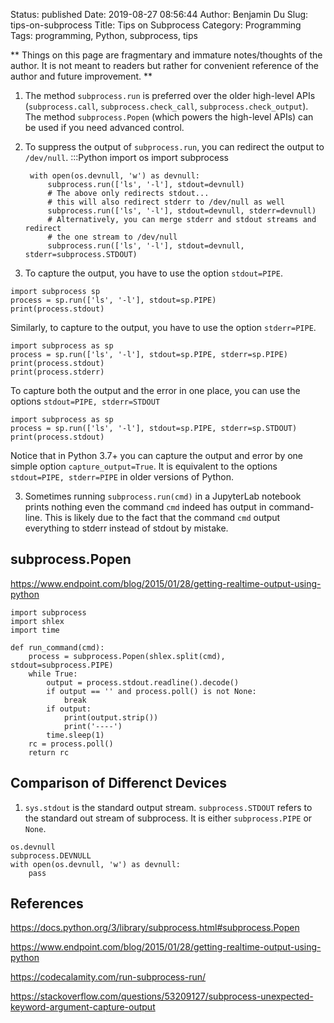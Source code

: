 Status: published
Date: 2019-08-27 08:56:44
Author: Benjamin Du
Slug: tips-on-subprocess
Title: Tips on Subprocess
Category: Programming
Tags: programming, Python, subprocess, tips

**
Things on this page are fragmentary and immature notes/thoughts of the author.
It is not meant to readers but rather for convenient reference of the author and future improvement.
**

1. The method `subprocess.run` is preferred over the older high-level APIs 
    (`subprocess.call`, `subprocess.check_call`, `subprocess.check_output`).
    The method `subprocess.Popen` (which powers the high-level APIs) can be used if you need advanced control.

2. To suppress the output of `subprocess.run`,
    you can redirect the output to `/dev/null`.
        :::Python
        import os
        import subprocess

        with open(os.devnull, 'w') as devnull:
            subprocess.run(['ls', '-l'], stdout=devnull)
            # The above only redirects stdout...
            # this will also redirect stderr to /dev/null as well
            subprocess.run(['ls', '-l'], stdout=devnull, stderr=devnull)
            # Alternatively, you can merge stderr and stdout streams and redirect
            # the one stream to /dev/null
            subprocess.run(['ls', '-l'], stdout=devnull, stderr=subprocess.STDOUT)

3. To capture the output, you have to use the option `stdout=PIPE`.
```
import subprocess sp
process = sp.run(['ls', '-l'], stdout=sp.PIPE)
print(process.stdout)
```
  Similarly, to capture to the output, you have to use the option `stderr=PIPE`.
```
import subprocess as sp
process = sp.run(['ls', '-l'], stdout=sp.PIPE, stderr=sp.PIPE)
print(process.stdout)
print(process.stderr)
```
  To capture both the output and the error in one place, you can use the options `stdout=PIPE, stderr=STDOUT`
```
import subprocess as sp
process = sp.run(['ls', '-l'], stdout=sp.PIPE, stderr=sp.STDOUT)
print(process.stdout)
```
  Notice that in Python 3.7+ you can capture the output and error by one simple option `capture_output=True`.
  It is equivalent to the options `stdout=PIPE, stderr=PIPE` in older versions of Python.

3. Sometimes running `subprocess.run(cmd)` in a JupyterLab notebook prints nothing even the command `cmd` indeed has output in command-line.
  This is likely due to the fact that the command `cmd` output everything to stderr instead of stdout by mistake.
  

## subprocess.Popen

https://www.endpoint.com/blog/2015/01/28/getting-realtime-output-using-python

```
import subprocess
import shlex
import time

def run_command(cmd):
    process = subprocess.Popen(shlex.split(cmd), stdout=subprocess.PIPE)
    while True:
        output = process.stdout.readline().decode()
        if output == '' and process.poll() is not None:
            break
        if output:
            print(output.strip())
            print('----')
        time.sleep(1)
    rc = process.poll()
    return rc
```

## Comparison of Differenct Devices

1. `sys.stdout` is the standard output stream.
  `subprocess.STDOUT` refers to the standard out stream of subprocess.
  It is either `subprocess.PIPE` or `None`.
```
os.devnull
subprocess.DEVNULL
with open(os.devnull, 'w') as devnull:
    pass
```


## References 

https://docs.python.org/3/library/subprocess.html#subprocess.Popen

https://www.endpoint.com/blog/2015/01/28/getting-realtime-output-using-python

https://codecalamity.com/run-subprocess-run/

https://stackoverflow.com/questions/53209127/subprocess-unexpected-keyword-argument-capture-output
